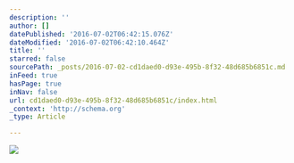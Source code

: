 ```yaml
---
description: ''
author: []
datePublished: '2016-07-02T06:42:15.076Z'
dateModified: '2016-07-02T06:42:10.464Z'
title: ''
starred: false
sourcePath: _posts/2016-07-02-cd1daed0-d93e-495b-8f32-48d685b6851c.md
inFeed: true
hasPage: true
inNav: false
url: cd1daed0-d93e-495b-8f32-48d685b6851c/index.html
_context: 'http://schema.org'
_type: Article

---
```

![](https://the-grid-user-content.s3-us-west-2.amazonaws.com/b4bf510d-5fd9-4a07-a82a-77a5b33c7303.jpg)